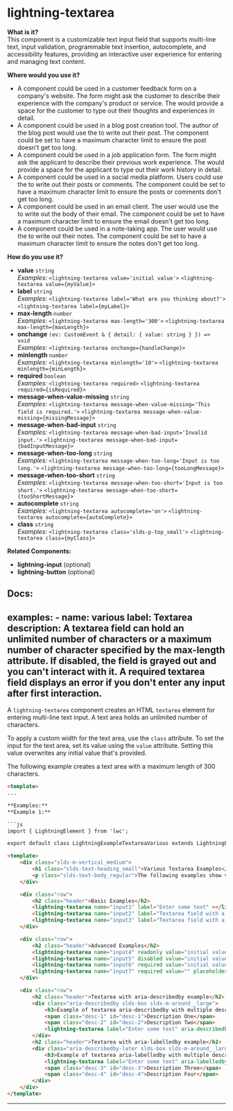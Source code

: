 # lightning-textarea

**What is it?**  
This component is a customizable text input field that supports multi-line text, input validation, programmable text insertion, autocomplete, and accessibility features, providing an interactive user experience for entering and managing text content.

**Where would you use it?**
- A <lightning-textarea> component could be used in a customer feedback form on a company's website. The form might ask the customer to describe their experience with the company's product or service. The <lightning-textarea> would provide a space for the customer to type out their thoughts and experiences in detail.
- A <lightning-textarea> component could be used in a blog post creation tool. The author of the blog post would use the <lightning-textarea> to write out their post. The component could be set to have a maximum character limit to ensure the post doesn't get too long.
- A <lightning-textarea> component could be used in a job application form. The form might ask the applicant to describe their previous work experience. The <lightning-textarea> would provide a space for the applicant to type out their work history in detail.
- A <lightning-textarea> component could be used in a social media platform. Users could use the <lightning-textarea> to write out their posts or comments. The component could be set to have a maximum character limit to ensure the posts or comments don't get too long.
- A <lightning-textarea> component could be used in an email client. The user would use the <lightning-textarea> to write out the body of their email. The component could be set to have a maximum character limit to ensure the email doesn't get too long.
- A <lightning-textarea> component could be used in a note-taking app. The user would use the <lightning-textarea> to write out their notes. The component could be set to have a maximum character limit to ensure the notes don't get too long.

**How do you use it?**
- **value** `string`  
  _Examples:_
    `<lightning-textarea value='initial value'>`
    `<lightning-textarea value={myValue}>`
- **label** `string`  
  _Examples:_
    `<lightning-textarea label='What are you thinking about?'>`
    `<lightning-textarea label={myLabel}>`
- **max-length** `number`  
  _Examples:_
    `<lightning-textarea max-length='300'>`
    `<lightning-textarea max-length={maxLength}>`
- **onchange** `(ev: CustomEvent & { detail: { value: string } }) => void`  
  _Examples:_
    `<lightning-textarea onchange={handleChange}>`
- **minlength** `number`  
  _Examples:_
    `<lightning-textarea minlength='10'>`
    `<lightning-textarea minlength={minLength}>`
- **required** `boolean`  
  _Examples:_
    `<lightning-textarea required>`
    `<lightning-textarea required={isRequired}>`
- **message-when-value-missing** `string`  
  _Examples:_
    `<lightning-textarea message-when-value-missing='This field is required.'>`
    `<lightning-textarea message-when-value-missing={missingMessage}>`
- **message-when-bad-input** `string`  
  _Examples:_
    `<lightning-textarea message-when-bad-input='Invalid input.'>`
    `<lightning-textarea message-when-bad-input={badInputMessage}>`
- **message-when-too-long** `string`  
  _Examples:_
    `<lightning-textarea message-when-too-long='Input is too long.'>`
    `<lightning-textarea message-when-too-long={tooLongMessage}>`
- **message-when-too-short** `string`  
  _Examples:_
    `<lightning-textarea message-when-too-short='Input is too short.'>`
    `<lightning-textarea message-when-too-short={tooShortMessage}>`
- **autocomplete** `string`  
  _Examples:_
    `<lightning-textarea autocomplete='on'>`
    `<lightning-textarea autocomplete={autoComplete}>`
- **class** `string`  
  _Examples:_
    `<lightning-textarea class='slds-p-top_small'>`
    `<lightning-textarea class={myClass}>`

**Related Components:**
- **lightning-input** (optional)
- **lightning-button** (optional)

**Docs:**
---
examples:
    - name: various
      label: Textarea
      description: A textarea field can hold an unlimited number of characters or a maximum number of character specified by the max-length attribute. If disabled, the field is grayed out and you can't interact with it. A required textarea field displays an error if you don't enter any input after first interaction.
---

A `lightning-textarea` component creates an HTML `textarea` element for
entering multi-line text input. A text area holds an unlimited number of
characters.

To apply a custom width for the text area, use the `class` attribute. To set the
input for the text area, set its value using the `value` attribute. Setting
this value overwrites any initial value that's provided.

The following example creates a text area with a maximum length of 300
characters.

```html
<template>
...

**Examples:**
**Example 1:**

```js
import { LightningElement } from 'lwc';

export default class LightningExampleTextareaVarious extends LightningElement {}

```

```html
<template>
    <div class="slds-m-vertical_medium">
        <h1 class="slds-text-heading_small">Various Textarea Examples</h1>
        <p class="slds-text-body_regular">The following examples show various ways to create a textarea component.</p>
    </div>

    <div class="row">
        <h2 class="header">Basic Examples</h2>
        <lightning-textarea name="input1" label="Enter some text" ></lightning-textarea>
        <lightning-textarea name="input2" label="Textarea field with a predefined value" value="initial value"></lightning-textarea>
        <lightning-textarea name="input3" label="Textarea field with a placeholder" placeholder="type here..."></lightning-textarea>
    </div>

    <div class="row">
        <h2 class="header">Advanced Examples</h2>
        <lightning-textarea name="input4" readonly value="initial value" label="Read-only textarea field" ></lightning-textarea>
        <lightning-textarea name="input5" disabled value="initial value" label="Disabled textarea field" ></lightning-textarea>
        <lightning-textarea name="input6" required value="initial value" label="Required textarea field with a maximum length of 60 characters" maxlength="60" ></lightning-textarea>
        <lightning-textarea name="input7" required value="" placeholder="compose your tweet" label="Required textarea field with a maximum length of 140 characters" maxlength="140" message-when-too-long="A maximum of 140 characters are allowed in a tweet." message-when-value-missing="An empty tweet cannot be posted." ></lightning-textarea>
    </div>

    <div class="row">
        <h2 class="header">Textarea with aria-describedby example</h2>
        <div class="aria-describedby slds-box slds-m-around__large">
            <h3>Example of textarea aria-describedby with multiple descriptions rendered before textarea in reverse order</h3>
            <span class="desc-1" id="desc-1">Description One</span>
            <span class="desc-2" id="desc-2">Description Two</span>
            <lightning-textarea label="Enter some text" aria-describedby="desc-2 desc-1"></lightning-textarea>
        </div>
        <h2 class="header">Textarea with aria-labelledby example</h2>
        <div class="aria-describedby-later slds-box slds-m-around__large">
            <h3>Example of textarea aria-labelledby with multiple descriptions rendered after textarea in reverse order</h3>
            <lightning-textarea label="Enter some text" aria-labelledby="desc-4 desc-3"></lightning-textarea>
            <span class="desc-3" id="desc-3">Description Three</span>
            <span class="desc-4" id="desc-4">Description Four</span>
        </div>
    </div>
</template>

```

---

